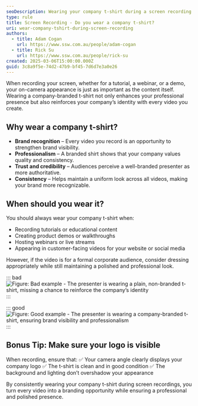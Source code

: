 ```yaml
---
seoDescription: Wearing your company t-shirt during a screen recording helps reinforce your brand identity and ensures a professional and consistent appearance.
type: rule
title: Screen Recording - Do you wear a company t-shirt?
uri: wear-company-tshirt-during-screen-recording
authors:
  - title: Adam Cogan
    url: https://www.ssw.com.au/people/adam-cogan
  - title: Rick Su
    url: https://www.ssw.com.au/people/rick-su
created: 2025-03-06T15:00:00.000Z
guid: 3c8a9f5e-74d2-47b9-bf45-7d6d7e3a0e26
---
```


When recording your screen, whether for a tutorial, a webinar, or a demo, your on-camera appearance is just as important as the content itself. Wearing a company-branded t-shirt not only enhances your professional presence but also reinforces your company’s identity with every video you create.

<!--endintro-->

## Why wear a company t-shirt?

* **Brand recognition** – Every video you record is an opportunity to strengthen brand visibility.
* **Professionalism** – A branded shirt shows that your company values quality and consistency.
* **Trust and credibility** – Audiences perceive a well-branded presenter as more authoritative.
* **Consistency** – Helps maintain a uniform look across all videos, making your brand more recognizable.

## When should you wear it?

You should always wear your company t-shirt when:

* Recording tutorials or educational content
* Creating product demos or walkthroughs
* Hosting webinars or live streams
* Appearing in customer-facing videos for your website or social media

However, if the video is for a formal corporate audience, consider dressing appropriately while still maintaining a polished and professional look.


::: bad
![Figure: Bad example - The presenter is wearing a plain, non-branded t-shirt, missing a chance to reinforce the company’s identity](company-t-shirt-bad.jpg)
:::

::: good
![Figure: Good example - The presenter is wearing a company-branded t-shirt, ensuring brand visibility and professionalism](company-t-shirt-good.jpg)
:::

## Bonus Tip: Make sure your logo is visible

When recording, ensure that:
✅ Your camera angle clearly displays your company logo
✅ The t-shirt is clean and in good condition
✅ The background and lighting don’t overshadow your appearance

By consistently wearing your company t-shirt during screen recordings, you turn every video into a branding opportunity while ensuring a professional and polished presence.
